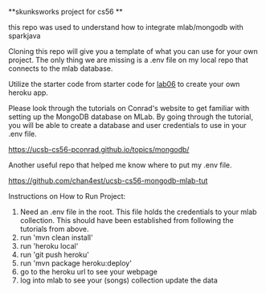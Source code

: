 **skunksworks project for cs56 **


this repo was used to understand how to integrate mlab/mongodb with sparkjava

Cloning this repo will give you a template of what you can use for your own project. The only thing we are missing is a .env file on my local repo that connects to the mlab database. 



Utilize the starter code from starter code for [lab06](https://ucsb-cs56-f18.github.io/lab/lab06/) to create your own heroku app. 



Please look through the tutorials on Conrad's website to get familiar with setting up the MongoDB database on MLab. By going through the tutorial, you will be able to create a database and user credentials to use in your .env file. 

https://ucsb-cs56-pconrad.github.io/topics/mongodb/

Another useful repo that helped me know where to put my .env file. 

https://github.com/chan4est/ucsb-cs56-mongodb-mlab-tut


Instructions on How to Run Project:
1. Need an .env file in the root. This file holds the credentials to your mlab collection. This should have been established from following the tutorials from above. 
2. run 'mvn clean install'
3. run 'heroku local'
4. run 'git push heroku'
5. run 'mvn package heroku:deploy'
6. go to the heroku url to see your webpage
7. log into mlab to see your (songs) collection update the data 


